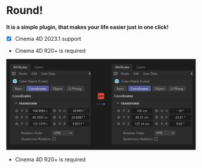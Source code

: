 # Round! 
**It is a simple plugin, that makes your life easier just in one click!**  
- [x] Cinema 4D 2023.1 support  
+ Cinema 4D R20+ is required  

![Demo](res/round_pic.jpg)
+ Cinema 4D R20+ is required
